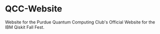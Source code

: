 # QCC-Website
Website for the Purdue Quantum Computing Club's Official Website for the IBM Qiskit Fall Fest.
